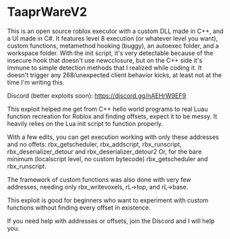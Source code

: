 # TaaprWareV2

This is an open source roblox executor with a custom DLL made in C++, and a UI made in C#.
It features level 8 execution (or whatever level you want), custom functions, metamethod hooking (buggy), an autoexec folder, and a workspace folder.
With the init script, it's very detectable because of the insecure hook that doesn't use newcclosure, but on the C++ side it's immune to simple detection methods that I realized while coding it. It doesn't trigger any 268/unexpected client behavior kicks, at least not at the time I'm writing this.

Discord (better exploits soon): https://discord.gg/nAEHrW9EF9

This exploit helped me get from C++ hello world programs to real Luau function recreation for Roblox and finding offsets, expect it to be messy.
It heavily relies on the Lua init script to function properly.

With a few edits, you can get execution working with only these addresses and no offets: rbx_getscheduler, rbx_addscript, rbx_runscript, rbx_deserializer_detour and rbx_deserializer_detour2
Or, for the bare minimum (localscript level, no custom bytecode) rbx_getscheduler and rbx_runscript.

The framework of custom functions was also done with very few addresses, needing only rbx_writevoxels, rL->top, and rL->base.

This exploit is good for beginners who want to experiment with custom functions without finding every offset in existence.

If you need help with addresses or offsets, join the Discord and I will help you.
